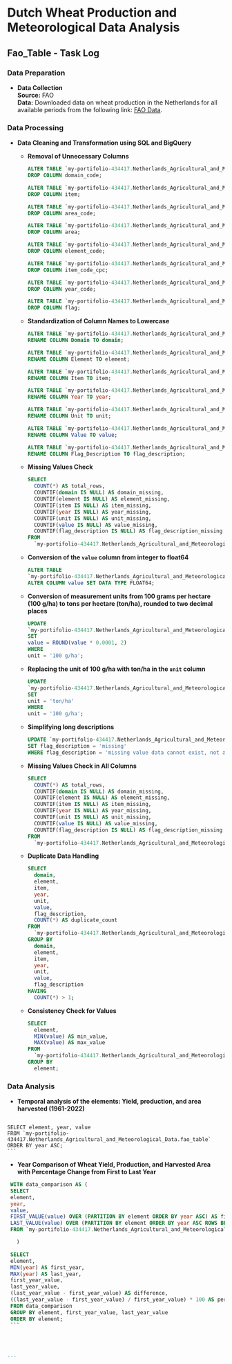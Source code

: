 # Dutch Wheat Production and Meteorological Data Analysis

## Fao_Table - Task Log

### Data Preparation

- **Data Collection**  
  **Source:** FAO  
  **Data:** Downloaded data on wheat production in the Netherlands for all available periods from the following link: [FAO Data](https://www.fao.org/faostat/en/#data/QCL).

### Data Processing

- **Data Cleaning and Transformation using SQL and BigQuery**

  - **Removal of Unnecessary Columns**  
    ```sql
    ALTER TABLE `my-portifolio-434417.Netherlands_Agricultural_and_Meteorological_Data.fao_table`
    DROP COLUMN domain_code;

    ALTER TABLE `my-portifolio-434417.Netherlands_Agricultural_and_Meteorological_Data.fao_table`
    DROP COLUMN item;

    ALTER TABLE `my-portifolio-434417.Netherlands_Agricultural_and_Meteorological_Data.fao_table`
    DROP COLUMN area_code;

    ALTER TABLE `my-portifolio-434417.Netherlands_Agricultural_and_Meteorological_Data.fao_table`
    DROP COLUMN area;

    ALTER TABLE `my-portifolio-434417.Netherlands_Agricultural_and_Meteorological_Data.fao_table`
    DROP COLUMN element_code;

    ALTER TABLE `my-portifolio-434417.Netherlands_Agricultural_and_Meteorological_Data.fao_table`
    DROP COLUMN item_code_cpc;

    ALTER TABLE `my-portifolio-434417.Netherlands_Agricultural_and_Meteorological_Data.fao_table`
    DROP COLUMN year_code;

    ALTER TABLE `my-portifolio-434417.Netherlands_Agricultural_and_Meteorological_Data.fao_table`
    DROP COLUMN flag;
    ```

  - **Standardization of Column Names to Lowercase**  
    ```sql
    ALTER TABLE `my-portifolio-434417.Netherlands_Agricultural_and_Meteorological_Data.fao_table`
    RENAME COLUMN Domain TO domain;

    ALTER TABLE `my-portifolio-434417.Netherlands_Agricultural_and_Meteorological_Data.fao_table`
    RENAME COLUMN Element TO element;

    ALTER TABLE `my-portifolio-434417.Netherlands_Agricultural_and_Meteorological_Data.fao_table`
    RENAME COLUMN Item TO item;

    ALTER TABLE `my-portifolio-434417.Netherlands_Agricultural_and_Meteorological_Data.fao_table`
    RENAME COLUMN Year TO year;

    ALTER TABLE `my-portifolio-434417.Netherlands_Agricultural_and_Meteorological_Data.fao_table`
    RENAME COLUMN Unit TO unit;

    ALTER TABLE `my-portifolio-434417.Netherlands_Agricultural_and_Meteorological_Data.fao_table`
    RENAME COLUMN Value TO value;

    ALTER TABLE `my-portifolio-434417.Netherlands_Agricultural_and_Meteorological_Data.fao_table`
    RENAME COLUMN Flag_Description TO flag_description;
    ```

  - **Missing Values Check**  
    ```sql
    SELECT
      COUNT(*) AS total_rows,
      COUNTIF(domain IS NULL) AS domain_missing,
      COUNTIF(element IS NULL) AS element_missing,
      COUNTIF(item IS NULL) AS item_missing,
      COUNTIF(year IS NULL) AS year_missing,
      COUNTIF(unit IS NULL) AS unit_missing,
      COUNTIF(value IS NULL) AS value_missing,
      COUNTIF(flag_description IS NULL) AS flag_description_missing
    FROM
      `my-portifolio-434417.Netherlands_Agricultural_and_Meteorological_Data.fao_table`;
    ```

  - **Conversion of the `value` column from integer to float64**  
    ```sql
    ALTER TABLE 
    `my-portifolio-434417.Netherlands_Agricultural_and_Meteorological_Data.fao_table`
    ALTER COLUMN value SET DATA TYPE FLOAT64;
    ```

  - **Conversion of measurement units from 100 grams per hectare (100 g/ha) to tons per hectare (ton/ha), rounded to two decimal places**  
    ```sql
    UPDATE 
    `my-portifolio-434417.Netherlands_Agricultural_and_Meteorological_Data.fao_table`
    SET 
    value = ROUND(value * 0.0001, 2)
    WHERE 
    unit = '100 g/ha';
    ```

  - **Replacing the unit of 100 g/ha with ton/ha in the `unit` column**  
    ```sql
    UPDATE 
    `my-portifolio-434417.Netherlands_Agricultural_and_Meteorological_Data.fao_table`
    SET 
    unit = 'ton/ha'
    WHERE 
    unit = '100 g/ha';
    ```

  - **Simplifying long descriptions**  
    ```sql
    UPDATE `my-portifolio-434417.Netherlands_Agricultural_and_Meteorological_Data.fao_table`
    SET flag_description = 'missing'
    WHERE flag_description = 'missing value data cannot exist, not applicable';
    ```

  - **Missing Values Check in All Columns**  
    ```sql
    SELECT
      COUNT(*) AS total_rows,
      COUNTIF(domain IS NULL) AS domain_missing,
      COUNTIF(element IS NULL) AS element_missing,
      COUNTIF(item IS NULL) AS item_missing,
      COUNTIF(year IS NULL) AS year_missing,
      COUNTIF(unit IS NULL) AS unit_missing,
      COUNTIF(value IS NULL) AS value_missing,
      COUNTIF(flag_description IS NULL) AS flag_description_missing
    FROM
      `my-portifolio-434417.Netherlands_Agricultural_and_Meteorological_Data.fao_table`;
    ```

  - **Duplicate Data Handling**  
    ```sql
    SELECT
      domain,
      element,
      item,
      year,
      unit,
      value,
      flag_description,
      COUNT(*) AS duplicate_count
    FROM
      `my-portifolio-434417.Netherlands_Agricultural_and_Meteorological_Data.fao_table`
    GROUP BY
      domain,
      element,
      item,
      year,
      unit,
      value,
      flag_description
    HAVING
      COUNT(*) > 1;
    ```

  - **Consistency Check for Values**  
    ```sql
    SELECT
      element,
      MIN(value) AS min_value,
      MAX(value) AS max_value
    FROM
      `my-portifolio-434417.Netherlands_Agricultural_and_Meteorological_Data.fao_table`
    GROUP BY
      element;
    ```

### Data Analysis

   - **Temporal analysis of the elements: Yield, production, and area harvested (1961-2022)**  
     ```sql
    SELECT element, year, value 
    FROM `my-portifolio-434417.Netherlands_Agricultural_and_Meteorological_Data.fao_table`
    ORDER BY year ASC;
    ```
   - **Year Comparison of Wheat Yield, Production, and Harvested Area with Percentage Change from First to Last Year**
   ```sql
    WITH data_comparison AS (
    SELECT 
    element,
    year,
    value,
    FIRST_VALUE(value) OVER (PARTITION BY element ORDER BY year ASC) AS first_year_value,
    LAST_VALUE(value) OVER (PARTITION BY element ORDER BY year ASC ROWS BETWEEN UNBOUNDED PRECEDING AND UNBOUNDED FOLLOWING) AS last_year_value
    FROM `my-portifolio-434417.Netherlands_Agricultural_and_Meteorological_Data.fao_table`
  
      )

    SELECT 
    element,
    MIN(year) AS first_year,
    MAX(year) AS last_year,
    first_year_value,
    last_year_value,
    (last_year_value - first_year_value) AS difference,
    ((last_year_value - first_year_value) / first_year_value) * 100 AS percentage_change
    FROM data_comparison
    GROUP BY element, first_year_value, last_year_value
    ORDER BY element;
    ```
    



---

